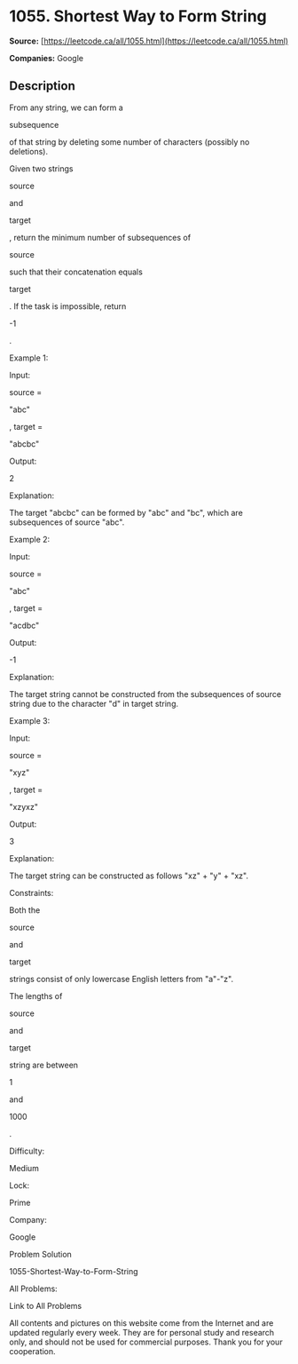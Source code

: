 # 1055. Shortest Way to Form String

**Source:** [https://leetcode.ca/all/1055.html](https://leetcode.ca/all/1055.html)

**Companies:** Google

## Description

From any string, we can form a

subsequence

of that string by deleting some number of
        characters (possibly no deletions).

Given two strings

source

and

target

, return the minimum number of
        subsequences of

source

such that their concatenation equals

target

.
        If the task is impossible, return

-1

.

Example 1:

Input:

source =

"abc"

, target =

"abcbc"

Output:

2

Explanation:

The target "abcbc" can be formed by "abc" and "bc", which are subsequences of source "abc".

Example 2:

Input:

source =

"abc"

, target =

"acdbc"

Output:

-1

Explanation:

The target string cannot be constructed from the subsequences of source string due to the character "d" in target string.

Example 3:

Input:

source =

"xyz"

, target =

"xzyxz"

Output:

3

Explanation:

The target string can be constructed as follows "xz" + "y" + "xz".

Constraints:

Both the

source

and

target

strings consist of only lowercase
            English letters from "a"-"z".

The lengths of

source

and

target

string are between

1

and

1000

.

Difficulty:

Medium

Lock:

Prime

Company:

Google

Problem Solution

1055-Shortest-Way-to-Form-String

All Problems:

Link to All Problems

All contents and pictures on this website come from the Internet and are updated regularly every week. They are for personal study and research only, and should not be used for commercial purposes. Thank you for your cooperation.

